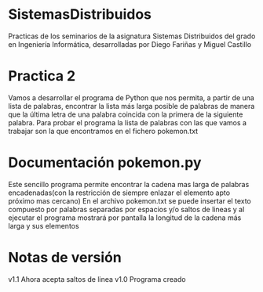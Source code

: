 # SistemasDistribuidos
Practicas de los seminarios de la asignatura Sistemas Distribuidos del grado en Ingeniería Informática, desarrolladas por Diego Fariñas y Miguel Castillo
# Practica 2
Vamos a desarrollar el programa de Python que nos permita, a partir de una lista de
palabras, encontrar la lista más larga posible de palabras de manera que la última letra de
una palabra coincida con la primera de la siguiente palabra. Para probar el programa la lista
de palabras con las que vamos a trabajar son la que encontramos en el fichero pokemon.txt

# Documentación pokemon.py
Este sencillo programa permite encontrar la cadena mas larga de palabras encadenadas(con la restricción de siempre enlazar el elemento apto próximo mas cercano)
En el archivo pokemon.txt se puede insertar el texto compuesto por palabras separadas por espacios y/o saltos de lineas y al ejecutar el programa mostrará por pantalla la longitud de la cadena más larga y sus elementos

# Notas de versión

v1.1 Ahora acepta saltos de linea
v1.0 Programa creado
